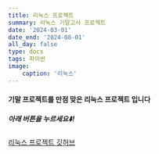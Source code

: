 ```yaml
---
title: 리눅스 프로젝트
summary: 리눅스 기말고사 프로젝트
date: '2024-03-01'
date_end: '2024-08-01'
all_day: false
type: docs
tags: 파이썬
image:
    caption: '리눅스'
---
```


#### 기말 프로젝트를 만점 맞은 리눅스 프로젝트 입니다


##### 아래 버튼을 누르세요⬇️!

[리눅스 프로젝트 깃허브](https://github.com/Coti00/linux_project)
